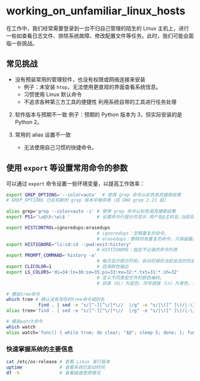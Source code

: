 
# working_on_unfamiliar_linux_hosts

在工作中，我们经常需要登录到一台不归自己管理的陌生的 Linux 主机上，进行一些如查看日志文件、排除系统故障、修改配置文件等任务。此时，我们可能会面临一些挑战。

## 常见挑战

- 没有预装常用的管理软件，也没有权限或网络连接来安装
   - 例子：未安装 `htop`，无法使用更直观的界面查看系统信息。
   - 习惯使用 Linux 默认命令
   - 不追求各种第三方工具的便捷性 利用系统自带的工具进行任务处理

2. 软件版本与预期不一致
   例子：预期的 Python 版本为 3，但实际安装的是 Python 2。

3. 常用的 alias 设置不一致
   - 无法使用自己习惯的快捷命令。

## 使用 `export` 等设置常用命令的参数

可以通过 `export` 命令设置一些环境变量，以提高工作效率：

```bash
export GREP_OPTIONS='--color=auto'  # 使得 grep 命令以彩色高亮搜索结果
# GREP_OPTIONS 已在较新的 grep 版本中被弃用（自 GNU grep 2.21 起）
   
alias grep='grep --color=auto -i' # 使得 grep 命令以彩色高亮搜索结果
export PS1='\u@\h:\w\$ '          # 设置命令行提示符显示 用户名@主机名:当前目录$

export HISTCONTROL=ignoredups:erasedups
                                  # ignoredups：忽略重复的命令。
                                  # erasedups：删除所有重复的命令，只保留最后一个
export HISTIGNORE="ls:cd:cd -:pwd:exit:history"
                                  # HISTIGNORE：指定不记录的命令列表
export PROMPT_COMMAND='history -a'
                                  # 每次显示提示符前，自动将保存当前会话的历史命令，确保历史记录的实时性
export CLICOLOR=1                 # 启用颜色输出
export LS_COLORS='di=34:ln=36:so=35:pi=33:ex=32:*.txt=31:*.sh=32'
                                  # 定义不同类型文件的颜色编码。
                                  # 目录（di）为蓝色，符号链接（ln）为青色，可执行文件（ex）为绿色，.txt 文件为红色，.sh 文件为绿色

# 模拟tree命令
which tree # 确认没有现存的tree命令或别名
            find . | sed -e "s/[^-][^\/]*\//  |/g" -e "s/|\([^ ]\)/|-\1/"  # 确认命令运行正常
alias tree='find . | sed -e "s/[^-][^\/]*\//  |/g" -e "s/|\([^ ]\)/|-\1/" '

# 模拟watch命令
which watch
alias watch='func() { while true; do clear; "$@"; sleep 5; done; }; func'

```


### 快速掌握系统的主要信息

```bash
cat /etc/os-release # 查看 Linux 发行版本
uptime              # 查看系统已启动时间
df -h               # 查看磁盘使用情况
```
